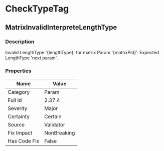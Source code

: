 ﻿---  
uid: Validator_2_37_4  
---

# CheckTypeTag

## MatrixInvalidInterpreteLengthType

### Description

Invalid LengthType '{lengthType}' for matrix Param '{matrixPid}'. Expected LengthType 'next param'.

### Properties

| Name         | Value       |
| ------------ | ----------- |
| Category     | Param       |
| Full Id      | 2.37.4      |
| Severity     | Major       |
| Certainty    | Certain     |
| Source       | Validator   |
| Fix Impact   | NonBreaking |
| Has Code Fix | False       |

